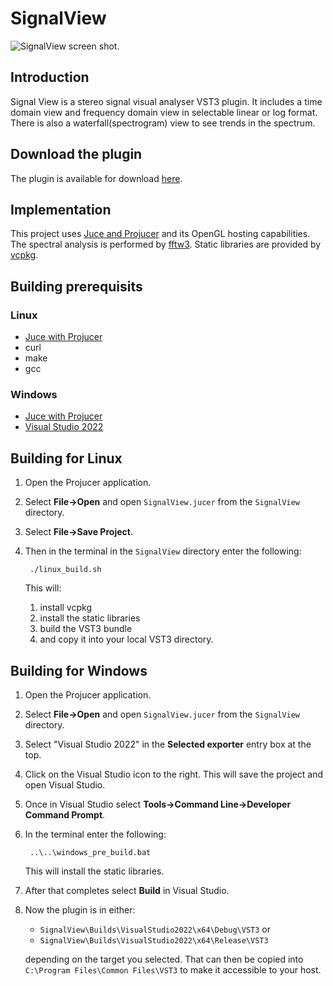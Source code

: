 # SignalView

![SignalView screen shot.](<https://www.twkrause.ca/SignalView screenshot.png> "SignalView screen shot")

## Introduction

Signal View is a stereo signal visual analyser VST3 plugin.
It includes a time domain view and frequency domain view in selectable
linear or log format. There is also a waterfall(spectrogram) view to see trends in
the spectrum.

## Download the plugin

The plugin is available for download [here](https://www.twkrause.ca).

## Implementation

This project uses [Juce and Projucer](https://juce.com/) and its OpenGL hosting capabilities.
The spectral analysis is performed by [fftw3](https://www.fftw.org/).
Static libraries are provided by [vcpkg](https://vcpkg.io/).

## Building prerequisits

### Linux

- [Juce with Projucer](https://juce.com/)
- curl
- make
- gcc

### Windows

- [Juce with Projucer](https://juce.com/)
- [Visual Studio 2022](https://visualstudio.microsoft.com/)

## Building for Linux

1. Open the Projucer application.
2. Select **File->Open** and open `SignalView.jucer` from the `SignalView` directory.
3. Select **File->Save Project**.
4. Then in the terminal in the `SignalView` directory enter the following:

        ./linux_build.sh

   This will:
   1. install vcpkg
   2. install the static libraries
   3. build the VST3 bundle
   4. and copy it into your local VST3 directory.

## Building for Windows

1. Open the Projucer application.
2. Select **File->Open** and open `SignalView.jucer` from the `SignalView` directory.
3. Select "Visual Studio 2022" in the **Selected exporter** entry box at the top.
4. Click on the Visual Studio icon to the right. This will save the project and open Visual Studio.
5. Once in Visual Studio select **Tools->Command Line->Developer Command Prompt**.
6. In the terminal enter the following:
   
        ..\..\windows_pre_build.bat

   This will install the static libraries.
   
8. After that completes select **Build** in Visual Studio.
9. Now the plugin is in either:

   - `SignalView\Builds\VisualStudio2022\x64\Debug\VST3` or
   - `SignalView\Builds\VisualStudio2022\x64\Release\VST3`
   
   depending on the target you selected.
   That can then be copied into `C:\Program Files\Common Files\VST3` to make it accessible to your host.
